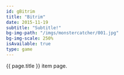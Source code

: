```yaml
---
id: gBitrim
title: "Bitrim"
date: 2015-11-19
subtitle: "Subtitle!"
bg-img-path: "/imgs/monstercatcher/001.jpg"
bg-img-scale: 250%
isAvailable: true
type: game
---
```

{{ page.title }} item page.